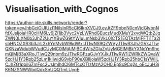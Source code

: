 # Visualisation_with_Cognos
https://author-ide.skills.network/render?token=eyJhbGciOiJIUzI1NiIsInR5cCI6IkpXVCJ9.eyJtZF9pbnN0cnVjdGlvbnNfdXJsIjoiaHR0cHM6Ly9jZi1jb3Vyc2VzLWRhdGEuczMudXMuY2xvdWQtb2JqZWN0LXN0b3JhZ2UuYXBwZG9tYWluLmNsb3VkL0lCTS1EQTAzMjFFTi1Ta2lsbHNOZXR3b3JrL2xhYnMvbW9kdWxlJTIwNS9QZWVyJTIwR3JhZGVkJTIwQXNzaWdubWVudCUyMC0lMjAlMjBCdWlsZGluZyUyMGElMjBkYXNoYm9hcmQlMjB3aXRoJTIwQ29nbm9zJTIwRGFzaGJvYXJkJTIwRW1iZWRkZWQvaW5zdHJ1Y3Rpb25zLm1kIiwidG9vbF90eXBlIjoiaW5zdHJ1Y3Rpb25hbC1sYWIiLCJhZG1pbiI6ZmFsc2UsImlhdCI6MTcxOTIzMzA2OH0.Ep8x9Cg2s_oEcJuH3jK6NZSNWWbdQdxSnUQQTmLUyqE
